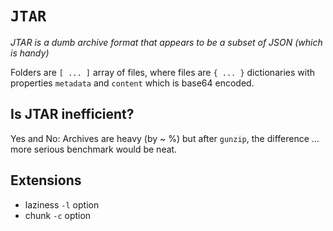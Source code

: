 <!-- cargo-sync-readme start -->

# `JTAR`

_JTAR is a dumb archive format that appears to be a subset of JSON (which is handy)_

<!-- cargo-sync-readme end -->

Folders are `[ ... ]` array of files, where files are ` { ... } ` dictionaries with properties `metadata` and `content` which is base64 encoded.

## Is JTAR inefficient?

Yes and No: Archives are heavy (by ~ %) but after `gunzip`, the difference … more serious benchmark would be neat.

## Extensions

- laziness `-l` option
- chunk `-c` option
